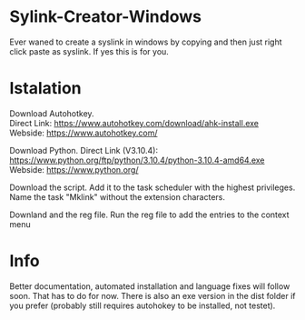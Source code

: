 # Sylink-Creator-Windows
Ever waned to create a syslink in windows by copying and then just right click paste as syslink. If yes this is for you.

# Istalation
Download Autohotkey.      
Direct Link: https://www.autohotkey.com/download/ahk-install.exe      
Webside: https://www.autohotkey.com/    
  
Download Python.
Direct Link (V3.10.4): https://www.python.org/ftp/python/3.10.4/python-3.10.4-amd64.exe       
Webside: https://www.python.org/      

Download the script.
Add it to the task scheduler with the highest privileges.
Name the task "Mklink" without the extension characters.

Downland and the reg file.
Run the reg file to add the entries to the context menu


# Info
Better documentation, automated installation and language fixes will follow soon.
That has to do for now.
There is also an exe version in the dist folder if you prefer (probably still requires autohokey to be installed, not testet).
